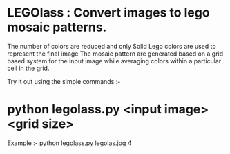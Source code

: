 # LEGOlass : Convert images to lego mosaic patterns. 

The number of colors are reduced and only Solid Lego colors are used to represent the final image
The mosaic pattern are generated based on a grid based system for the input image while averaging colors within a particular cell in the grid.

Try it out using the simple commands :-

# python legolass.py &lt;input image&gt; &lt;grid size&gt;

Example :-
python legolass.py legolas.jpg 4

